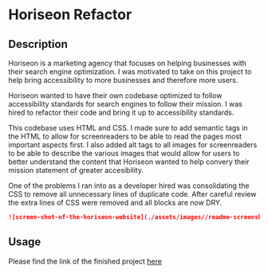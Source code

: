 # Horiseon Refactor

## Description

Horiseon is a marketing agency that focuses on helping businesses with their search engine optimization. I was motivated to take on this project to help bring accessibility to more businesses and therefore more users.

Horiseon wanted to have their own codebase optimized to follow accessibility standards for search engines to follow their mission. I was hired to refactor their code and bring it up to accessibility standards.

This codebase uses HTML and CSS. I made sure to add semantic tags in the HTML to allow for screenreaders to be able to read the pages most important aspects first. I also added alt tags to all images for screenreaders to be able to describe the various images that would allow for users to better understand the content that Horiseon wanted to help convery their mission statement of greater accesibility.

One of the problems I ran into as a developer hired was consolidating the CSS to remove all unnecessary lines of duplicate code. After careful review the extra lines of CSS were removed and all blocks are now DRY.

```md
![screen-shot-of-the-horiseon-website](./assets/images//readme-screenshot.png)
```

## Usage

Please find the link of the finished project [here](https://oceanlatte.github.io/horiseon-refactor/)

